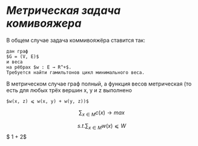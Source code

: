 #           ***Метрическая задача комивояжера***



В общем случае задача коммивояжёра ставится так:

    дан граф 
    $G = (V, E)$
    и веса
    на рёбрах $w : E → R^+$.
    Требуется найти гамильтонов цикл минимального веса.

В метрическом случае граф полный, а функция весов метрическая (то есть для
любых трёх вершин x, y и z выполнено 
    
    $w(x, z) ⩽ w(x, y) + w(y, z))$


$$\sum_{x \in M} c(x) \rightarrow max$$

$$s.t. \sum_{x \in M} w(x) ⩽ W$$
$ 1 + 2$